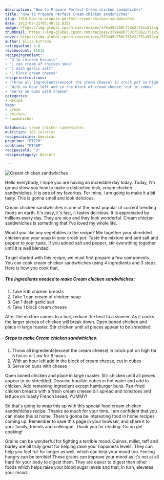 ```yaml
---
description: "How to Prepare Perfect Cream chicken sandwhiches"
title: "How to Prepare Perfect Cream chicken sandwhiches"
slug: 1310-how-to-prepare-perfect-cream-chicken-sandwhiches
date: 2022-09-21T05:48:32.835Z
image: https://img-global.cpcdn.com/recipes/379a49b750c758e2/751x532cq70/cream-chicken-sandwhiches-recipe-main-photo.jpg
thumbnail: https://img-global.cpcdn.com/recipes/379a49b750c758e2/751x532cq70/cream-chicken-sandwhiches-recipe-main-photo.jpg
cover: https://img-global.cpcdn.com/recipes/379a49b750c758e2/751x532cq70/cream-chicken-sandwhiches-recipe-main-photo.jpg
author: Eliza Estrada
ratingvalue: 4.8
reviewcount: 11615
recipeingredient:
- "3 lb chicken breasts"
- "1 can cream of chicken soup"
- "1 dash garlic salt"
- "1 block cream cheese"
recipeinstructions:
- "Throw all ingredients(except the cream cheese) in crock pot on high for 5 hours or Low for 8 hours"
- "With an hour left add in the block of cream cheese, cut in cubes"
- "Serve on buns with cheese"
categories:
- Recipe
tags:
- cream
- chicken
- sandwhiches

katakunci: cream chicken sandwhiches 
nutrition: 185 calories
recipecuisine: American
preptime: "PT17M"
cooktime: "PT46M"
recipeyield: "3"
recipecategory: Dessert

---
```



![Cream chicken sandwhiches](https://img-global.cpcdn.com/recipes/379a49b750c758e2/751x532cq70/cream-chicken-sandwhiches-recipe-main-photo.jpg)

Hello everybody, I hope you are having an incredible day today. Today, I'm gonna show you how to make a distinctive dish, cream chicken sandwhiches. It is one of my favorites. For mine, I am going to make it a bit tasty. This is gonna smell and look delicious.

Cream chicken sandwhiches is one of the most popular of current trending foods on earth. It's easy, it's fast, it tastes delicious. It is appreciated by millions every day. They are nice and they look wonderful. Cream chicken sandwhiches is something that I've loved my whole life.

Would you like any vegetables in the recipe? Mix together your shredded chicken and your soup in your crock pot. Taste the mixture and add salt and pepper to your taste. If you added salt and pepper, stir everything together until it is well blended.


To get started with this recipe, we must first prepare a few components. You can cook cream chicken sandwhiches using 4 ingredients and 3 steps. Here is how you cook that.

<!--inarticleads1-->

##### The ingredients needed to make Cream chicken sandwhiches:

1. Take 3 lb chicken breasts
1. Take 1 can cream of chicken soup
1. Get 1 dash garlic salt
1. Take 1 block cream cheese


After the mixture comes to a boil, reduce the heat to a simmer. As it cooks the larger pieces of chicken will break down. Open boned chicken and place in large roaster. Stir chicken until all pieces appear to be shredded. 

<!--inarticleads2-->

##### Steps to make Cream chicken sandwhiches:

1. Throw all ingredients(except the cream cheese) in crock pot on high for 5 hours or Low for 8 hours
1. With an hour left add in the block of cream cheese, cut in cubes
1. Serve on buns with cheese


Open boned chicken and place in large roaster. Stir chicken until all pieces appear to be shredded. Dissolve bouillon cubes in hot water and add to chicken. Add remaining ingredient except hamburger buns. Pan-fried chicken breasts with a fresh cream cheese dill spread and tomatoes and lettuce on toasty French bread, YUMMY! 

So that's going to wrap this up with this special food cream chicken sandwhiches recipe. Thanks so much for your time. I am confident that you can make this at home. There's gonna be interesting food in home recipes coming up. Remember to save this page in your browser, and share it to your family, friends and colleague. Thank you for reading. Go on get cooking!

Grains can be wonderful for fighting a terrible mood. Quinoa, millet, teff and barley are all truly great for helping raise your happiness levels. They can help you feel full for longer as well, which can help your mood too. Feeling hungry can be terrible! These grains can improve your mood as it's not at all hard for your body to digest them. They are easier to digest than other foods which helps raise your blood sugar levels and that, in turn, elevates your mood.
